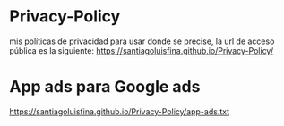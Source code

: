 # Privacy-Policy
mis políticas de privacidad para usar donde se precise, la url de acceso pública es la siguiente:
https://santiagoluisfina.github.io/Privacy-Policy/

# App ads para Google ads
https://santiagoluisfina.github.io/Privacy-Policy/app-ads.txt
